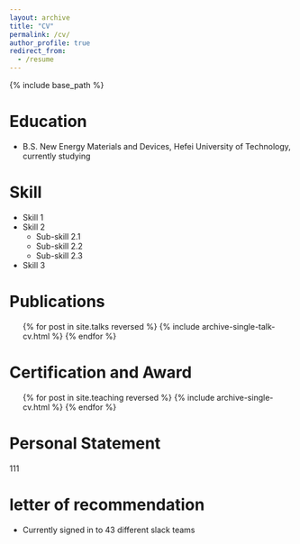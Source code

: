 ```yaml
---
layout: archive
title: "CV"
permalink: /cv/
author_profile: true
redirect_from:
  - /resume
---
```


{% include base_path %}

Education
======
* B.S. New Energy Materials and Devices, Hefei University of Technology, currently studying
  
Skill
======
* Skill 1
* Skill 2
  * Sub-skill 2.1
  * Sub-skill 2.2
  * Sub-skill 2.3
* Skill 3
  
Publications
======
  <ul>{% for post in site.talks reversed %}
    {% include archive-single-talk-cv.html  %}
  {% endfor %}</ul>
  
Certification and Award
======
  <ul>{% for post in site.teaching reversed %}
    {% include archive-single-cv.html %}
  {% endfor %}</ul>

Personal Statement
======
111

letter of recommendation
======
* Currently signed in to 43 different slack teams
